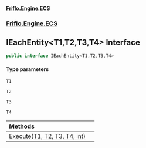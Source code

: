 #### [Friflo.Engine.ECS](index.md 'index')
### [Friflo.Engine.ECS](Friflo.Engine.ECS.md 'Friflo.Engine.ECS')

## IEachEntity<T1,T2,T3,T4> Interface

```csharp
public interface IEachEntity<T1,T2,T3,T4>
```
#### Type parameters

<a name='Friflo.Engine.ECS.IEachEntity_T1,T2,T3,T4_.T1'></a>

`T1`

<a name='Friflo.Engine.ECS.IEachEntity_T1,T2,T3,T4_.T2'></a>

`T2`

<a name='Friflo.Engine.ECS.IEachEntity_T1,T2,T3,T4_.T3'></a>

`T3`

<a name='Friflo.Engine.ECS.IEachEntity_T1,T2,T3,T4_.T4'></a>

`T4`

| Methods | |
| :--- | :--- |
| [Execute(T1, T2, T3, T4, int)](IEachEntity_T1,T2,T3,T4_.Execute(T1,T2,T3,T4,int).md 'Friflo.Engine.ECS.IEachEntity<T1,T2,T3,T4>.Execute(T1, T2, T3, T4, int)') | |
